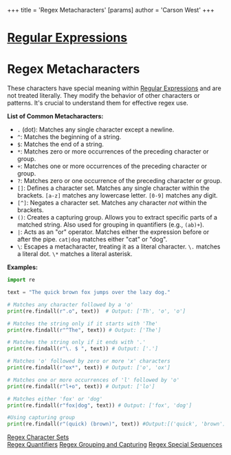 +++
 title = 'Regex Metacharacters'
[params]
	author = 'Carson West'
+++
# [Regular Expressions](./../regular-expressions/)
# Regex Metacharacters

These characters have special meaning within [Regular Expressions](./../regular-expressions/) and are not treated literally.  They modify the behavior of other characters or patterns.  It's crucial to understand them for effective regex use.

**List of Common Metacharacters:**

* `.` (dot): Matches any single character except a newline.
* `^`: Matches the beginning of a string.
* ` $ `: Matches the end of a string.
* `*`: Matches zero or more occurrences of the preceding character or group.
* `+`: Matches one or more occurrences of the preceding character or group.
* `?`: Matches zero or one occurrence of the preceding character or group.
* `[]`: Defines a character set.  Matches any single character within the brackets.  `[a-z]` matches any lowercase letter. `[0-9]` matches any digit.
* `[^]`:  Negates a character set. Matches any character *not* within the brackets.
* `()`: Creates a capturing group. Allows you to extract specific parts of a matched string.  Also used for grouping in quantifiers (e.g., `(ab)+`).
* `|`: Acts as an "or" operator. Matches either the expression before or after the pipe.  `cat|dog` matches either "cat" or "dog".
* `\`: Escapes a metacharacter, treating it as a literal character.  `\.` matches a literal dot.  `\*` matches a literal asterisk.


**Examples:**

```python
import re

text = "The quick brown fox jumps over the lazy dog."

# Matches any character followed by a 'o'
print(re.findall(r".o", text))  # Output: ['Th', 'o', 'o']

# Matches the string only if it starts with 'The'
print(re.findall(r"^The", text)) # Output: ['The']

# Matches the string only if it ends with '.'
print(re.findall(r"\. $ ", text)) # Output: ['.']

# Matches 'o' followed by zero or more 'x' characters
print(re.findall(r"ox*", text)) # Output: ['o', 'ox']

# Matches one or more occurrences of 'l' followed by 'o'
print(re.findall(r"l+o", text)) # Output: ['lo']

# Matches either 'fox' or 'dog'
print(re.findall(r"fox|dog", text)) # Output: ['fox', 'dog']

#Using capturing group
print(re.findall(r"(quick) (brown)", text)) #Output:[('quick', 'brown')]

```

[Regex Character Sets](./../regex-character-sets/)  
[Regex Quantifiers](./../regex-quantifiers/)
[Regex Grouping and Capturing](./../regex-grouping-and-capturing/)
[Regex Special Sequences](./../regex-special-sequences/)


